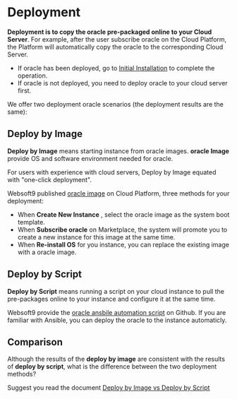 # Deployment

**Deployment is to copy the oracle pre-packaged online to your Cloud Server**. For example, after the user subscribe oracle on the Cloud Platform, the Platform will automatically copy the oracle to the corresponding Cloud Server.

- If oracle has been deployed, go to [Initial Installation](/zh/stack-installation.md) to complete the operation.
- If oracle is not deployed, you need to deploy oracle to your cloud server first.

We offer two deployment oracle scenarios (the deployment results are the same):

## Deploy by Image

**Deploy by Image** means starting instance from oracle images. **oracle Image** provide OS and software environment needed for oracle.

For users with experience with cloud servers, Deploy by Image equated with "one-click deployment".

Websoft9 published [oracle image](https://apps.websoft9.com/oracle) on Cloud Platform, three methods for your deployment:

* When **Create New Instance** , select the oracle image as the system boot template.
* When **Subscribe oracle** on Marketplace, the system will promote you to create a new instance for this image at the same time.
* When **Re-install OS** for you instance, you can replace the existing image with a oracle image.

## Deploy by Script

**Deploy by Script** means running a script on your cloud instance to pull the pre-packages online to your instance and configure it at the same time.

Websoft9 provide the [oracle ansbile automation script](https://github.com/Websoft9/ansible-oracle) on Github. If you are familiar with Ansible, you can deploy the oracle to the instance automaticly.

## Comparison

Although the results of the **deploy by image** are consistent with the results of **deploy by script**, what is the difference between the two deployment methods?

Suggest you read the document [Deploy by Image vs Deploy by Script](https://support.websoft9.com/docs/faq/bz-product.html#deployment-comparison)